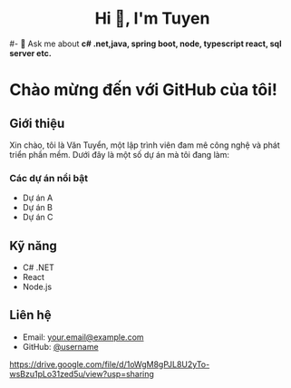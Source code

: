 <h1 align="center">Hi 👋, I'm Tuyen</h1>

#- 💬 Ask me about **c# .net,java, spring boot, node, typescript react, sql server etc.**

# Chào mừng đến với GitHub của tôi!

## Giới thiệu
Xin chào, tôi là Văn Tuyển, một lập trình viên đam mê công nghệ và phát triển phần mềm. Dưới đây là một số dự án mà tôi đang làm:

### Các dự án nổi bật
- Dự án A
- Dự án B
- Dự án C

## Kỹ năng
- C# .NET
- React
- Node.js

## Liên hệ
- Email: your.email@example.com
- GitHub: [@username](https://github.com/username)



https://drive.google.com/file/d/1oWgM8gPJL8U2yTo-wsBzu1pLo31zed5u/view?usp=sharing
